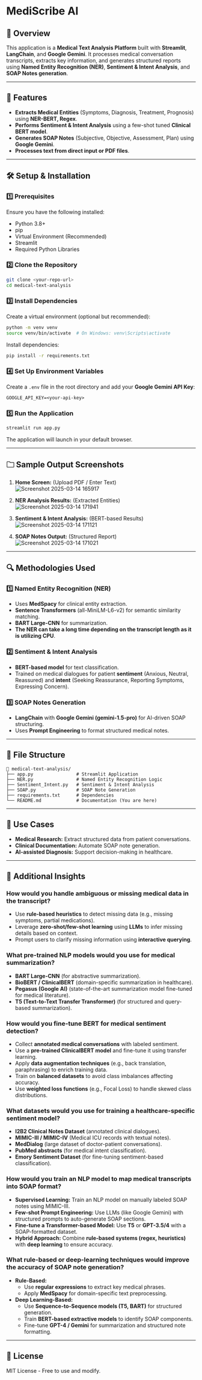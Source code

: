 # MediScribe AI

## 📌 Overview
This application is a **Medical Text Analysis Platform** built with **Streamlit**, **LangChain**, and **Google Gemini**. It processes medical conversation transcripts, extracts key information, and generates structured reports using **Named Entity Recognition (NER)**, **Sentiment & Intent Analysis**, and **SOAP Notes generation**.

---

## 🚀 Features
- **Extracts Medical Entities** (Symptoms, Diagnosis, Treatment, Prognosis) using **NER-BERT, Regex**.
- **Performs Sentiment & Intent Analysis** using a few-shot tuned **Clinical BERT model**.
- **Generates SOAP Notes** (Subjective, Objective, Assessment, Plan) using **Google Gemini**.
- **Processes text from direct input or PDF files**.

---

## 🛠️ Setup & Installation

### 1️⃣ Prerequisites
Ensure you have the following installed:
- Python 3.8+
- pip
- Virtual Environment (Recommended)
- Streamlit
- Required Python Libraries

### 2️⃣ Clone the Repository
```bash
git clone <your-repo-url>
cd medical-text-analysis
```

### 3️⃣ Install Dependencies
Create a virtual environment (optional but recommended):
```bash
python -m venv venv
source venv/bin/activate  # On Windows: venv\Scripts\activate
```

Install dependencies:
```bash
pip install -r requirements.txt
```

### 4️⃣ Set Up Environment Variables
Create a `.env` file in the root directory and add your **Google Gemini API Key**:
```env
GOOGLE_API_KEY=<your-api-key>
```

### 5️⃣ Run the Application
```bash
streamlit run app.py
```

The application will launch in your default browser.

---

## 🗀️ Sample Output Screenshots

1. **Home Screen:** (Upload PDF / Enter Text)
   ![Screenshot 2025-03-14 165917](https://github.com/user-attachments/assets/f9c8f55b-8be0-4a82-866e-96ad44505682)

2. **NER Analysis Results:** (Extracted Entities)
   ![Screenshot 2025-03-14 171941](https://github.com/user-attachments/assets/dda61754-cb81-4b3f-9aff-244e3d1ffbe8)

3. **Sentiment & Intent Analysis:** (BERT-based Results)
   ![Screenshot 2025-03-14 171121](https://github.com/user-attachments/assets/26d7c10b-7d00-4cdc-89e9-604407ed4df6)

4. **SOAP Notes Output:** (Structured Report)
   ![Screenshot 2025-03-14 171021](https://github.com/user-attachments/assets/03d6f501-be41-48d8-a998-04430aa9166b)


---

## 🔍 Methodologies Used

### 1️⃣ Named Entity Recognition (NER)
- Uses **MedSpacy** for clinical entity extraction.
- **Sentence Transformers** (all-MiniLM-L6-v2) for semantic similarity matching.
- **BART Large-CNN** for summarization.
- **The NER can take a long time depending on the transcript length as it is utilizing CPU**.

### 2️⃣ Sentiment & Intent Analysis
- **BERT-based model** for text classification.
- Trained on medical dialogues for patient **sentiment** (Anxious, Neutral, Reassured) and **intent** (Seeking Reassurance, Reporting Symptoms, Expressing Concern).

### 3️⃣ SOAP Notes Generation
- **LangChain** with **Google Gemini (gemini-1.5-pro)** for AI-driven SOAP structuring.
- Uses **Prompt Engineering** to format structured medical notes.

---

## 📝 File Structure
```
📂 medical-text-analysis/
├── app.py                # Streamlit Application
├── NER.py                # Named Entity Recognition Logic
├── Sentiment_Intent.py   # Sentiment & Intent Analysis
├── SOAP.py               # SOAP Note Generation
├── requirements.txt      # Dependencies
└── README.md             # Documentation (You are here)
```

---

## 🏥 Use Cases
- **Medical Research:** Extract structured data from patient conversations.
- **Clinical Documentation:** Automate SOAP note generation.
- **AI-assisted Diagnosis:** Support decision-making in healthcare.

---

## 📄 Additional Insights

### **How would you handle ambiguous or missing medical data in the transcript?**
- Use **rule-based heuristics** to detect missing data (e.g., missing symptoms, partial medications).
- Leverage **zero-shot/few-shot learning** using **LLMs** to infer missing details based on context.
- Prompt users to clarify missing information using **interactive querying**.

### **What pre-trained NLP models would you use for medical summarization?**
- **BART Large-CNN** (for abstractive summarization).
- **BioBERT / ClinicalBERT** (domain-specific summarization in healthcare).
- **Pegasus (Google AI)** (state-of-the-art summarization model fine-tuned for medical literature).
- **T5 (Text-to-Text Transfer Transformer)** (for structured and query-based summarization).

### **How would you fine-tune BERT for medical sentiment detection?**
- Collect **annotated medical conversations** with labeled sentiment.
- Use a **pre-trained ClinicalBERT model** and fine-tune it using transfer learning.
- Apply **data augmentation techniques** (e.g., back translation, paraphrasing) to enrich training data.
- Train on **balanced datasets** to avoid class imbalances affecting accuracy.
- Use **weighted loss functions** (e.g., Focal Loss) to handle skewed class distributions.

### **What datasets would you use for training a healthcare-specific sentiment model?**
- **I2B2 Clinical Notes Dataset** (annotated clinical dialogues).
- **MIMIC-III / MIMIC-IV** (Medical ICU records with textual notes).
- **MedDialog** (large dataset of doctor-patient conversations).
- **PubMed abstracts** (for medical intent classification).
- **Emory Sentiment Dataset** (for fine-tuning sentiment-based classification).

### **How would you train an NLP model to map medical transcripts into SOAP format?**
- **Supervised Learning:** Train an NLP model on manually labeled SOAP notes using MIMIC-III.
- **Few-shot Prompt Engineering:** Use LLMs (like Google Gemini) with structured prompts to auto-generate SOAP sections.
- **Fine-tune a Transformer-based Model:** Use **T5** or **GPT-3.5/4** with a SOAP-formatted dataset.
- **Hybrid Approach:** Combine **rule-based systems (regex, heuristics)** with **deep learning** to ensure accuracy.

### **What rule-based or deep-learning techniques would improve the accuracy of SOAP note generation?**
- **Rule-Based:**
  - Use **regular expressions** to extract key medical phrases.
  - Apply **MedSpacy** for domain-specific text preprocessing.
- **Deep Learning-Based:**
  - Use **Sequence-to-Sequence models (T5, BART)** for structured generation.
  - Train **BERT-based extractive models** to identify SOAP components.
  - Fine-tune **GPT-4 / Gemini** for summarization and structured note formatting.

---

## 📝 License
MIT License - Free to use and modify.

